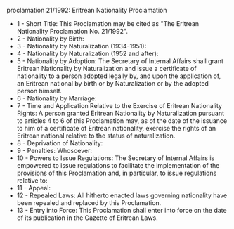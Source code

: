 proclamation 21&#x2F;1992: Eritrean Nationality Proclamation 

<ul>
			<li>1 - Short Title: This Proclamation may be cited as &quot;The Eritrean Nationality Proclamation No. 21&#x2F;1992&quot;.<ul>
			</ul></li>			<li>2 - Nationality by Birth: <ul>
			</ul></li>			<li>3 - Nationality by Naturalization (1934-1951): <ul>
			</ul></li>			<li>4 - Nationality by Naturalization (1952 and after): <ul>
			</ul></li>			<li>5 - Nationality by Adoption: The Secretary of Internal Affairs shall grant Eritrean Nationality by Naturalization and issue a certificate of nationality to a person adopted legally by, and upon the application of, an Eritrean national by birth or by Naturalization or by the adopted person himself.<ul>
			</ul></li>			<li>6 - Nationality by Marriage: <ul>
			</ul></li>			<li>7 - Time and Application Relative to the Exercise of Eritrean Nationality Rights: A person granted Eritrean Nationality by Naturalization pursuant to articles 4 to 6 of this Proclamation may, as of the date of the issuance to him of a certificate of Eritrean nationality, exercise the rights of an Eritrean national relative to the status of naturalization.<ul>
			</ul></li>			<li>8 - Deprivation of Nationality: <ul>
			</ul></li>			<li>9 - Penalties: Whosoever:<ul>
			</ul></li>			<li>10 - Powers to Issue Regulations: The Secretary of Internal Affairs is empowered to issue regulations to facilitate the implementation of the provisions of this Proclamation and, in particular, to issue regulations relative to:<ul>
			</ul></li>			<li>11 - Appeal: <ul>
			</ul></li>			<li>12 - Repealed Laws: All hitherto enacted laws governing nationality have been repealed and replaced by this Proclamation.<ul>
			</ul></li>			<li>13 - Entry into Force: This Proclamation shall enter into force on the date of its publication in the Gazette of Eritrean Laws.<ul>
			</ul></li></ul>